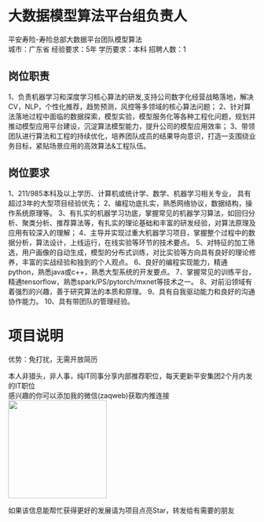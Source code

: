 # 大数据模型算法平台组负责人
平安寿险-寿险总部大数据平台团队模型算法  
城市：广东省 经验要求：5年 学历要求：本科  招聘人数：1

## 岗位职责
1、负责机器学习和深度学习核心算法的研发,支持公司数字化经营战略落地，解决CV，NLP，个性化推荐，趋势预测，风控等多领域的核心算法问题；
   2、针对算法落地过程中面临的数据探索，模型实验，模型服务化等各种工程化问题，规划并推动模型应用平台建设，沉淀算法模型能力，提升公司的模型应用效率；
   3、带领团队进行算法和工程的持续优化，培养团队成员的结果导向意识，打造一支围绕业务目标，紧贴场景应用的高效算法&工程队伍。

## 岗位要求
1、211/985本科及以上学历、计算机或统计学、数学、机器学习相关专业， 具有超过3年的大型项目经验优先；
   2、编程功底扎实，熟悉网络协议，数据结构，操作系统原理等。
   3、有扎实的机器学习功底，掌握常见的机器学习算法，如回归分析、聚类分析、推荐算法等，有扎实的理论基础和丰富的研发经验，对算法原理及应用有较深入的理解；
   4、主导并实现过重大机器学习项目，掌握整个过程中的数据分析，算法设计，上线运行，在线实验等环节的技术要点。
   5、对特征的加工筛选，用户画像的自动生成，模型的分布式训练，对比实验等方向具有良好的理论修养，丰富的实战经验和独到的个人观点。
   6、良好的编程实现能力，精通python，熟悉java或c++，熟悉大型系统的开发要点。
   7、掌握常见的训练平台，精通tensorflow，熟悉spark/PS/pytorch/mxnet等技术之一。
   8、对前沿领域有着强烈的兴趣，善于研究算法的本质和原理。
   9、具有自我驱动能力和良好的沟通协作能力。
   10、具有带团队的管理经验。

# 项目说明

优势：免打扰，无需开放简历

本人非猎头，非人事，纯IT同事分享内部推荐职位，每天更新平安集团2个月内发的IT职位  
感兴趣的你可以添加我的微信(zaqweb)获取内推连接  
<img src="https://github.com/zaqweb/PA-IT-JOBS/blob/master/WechatICode.jpeg"  height="200" width="200">

如果该信息能帮忙获得更好的发展请为项目点亮Star，转发给有需要的朋友




